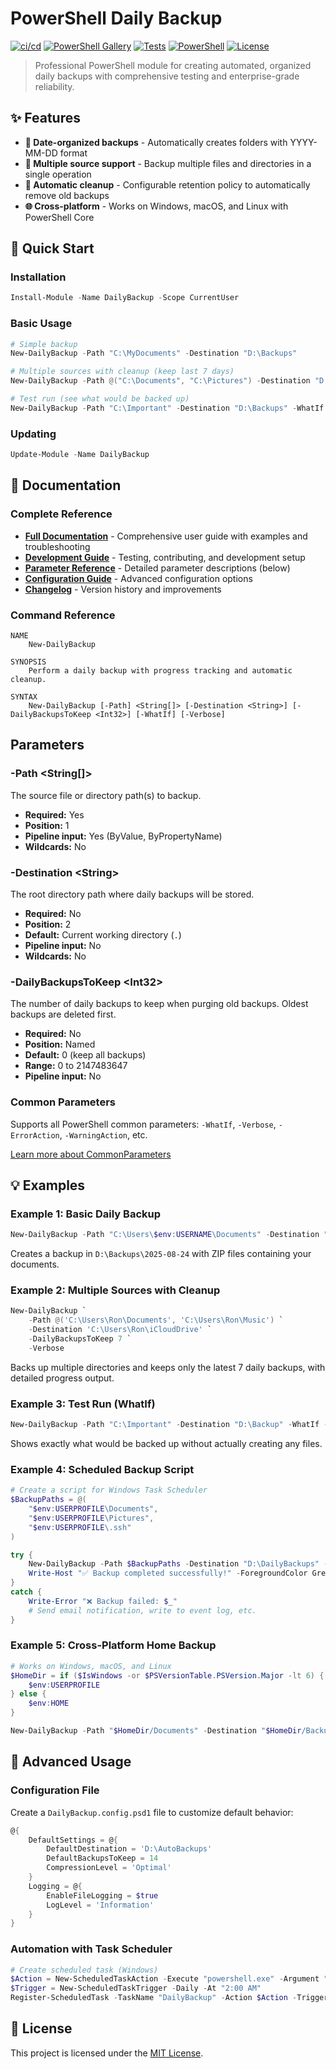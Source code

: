 # PowerShell Daily Backup

[![ci/cd](https://github.com/jonlabelle/pwsh-daily-backup/actions/workflows/ci-cd.yml/badge.svg)](https://github.com/jonlabelle/pwsh-daily-backup/actions/workflows/ci-cd.yml)
[![PowerShell Gallery](https://img.shields.io/powershellgallery/v/DailyBackup)](https://www.powershellgallery.com/packages/DailyBackup)
[![Tests](https://img.shields.io/badge/tests-passing-brightgreen)](https://github.com/jonlabelle/pwsh-daily-backup/actions/workflows/ci-cd.yml)
[![PowerShell](https://img.shields.io/badge/powershell-5.1%2B-blue)](https://docs.microsoft.com/en-us/powershell/)
[![License](https://img.shields.io/badge/license-MIT-green)](LICENSE.txt)

> Professional PowerShell module for creating automated, organized daily backups with comprehensive testing and enterprise-grade reliability.

## ✨ Features

- **📅 Date-organized backups** - Automatically creates folders with YYYY-MM-DD format
- **📁 Multiple source support** - Backup multiple files and directories in a single operation
- **🧹 Automatic cleanup** - Configurable retention policy to automatically remove old backups
- **🌐 Cross-platform** - Works on Windows, macOS, and Linux with PowerShell Core

## 🚀 Quick Start

### Installation

```powershell
Install-Module -Name DailyBackup -Scope CurrentUser
```

### Basic Usage

```powershell
# Simple backup
New-DailyBackup -Path "C:\MyDocuments" -Destination "D:\Backups"

# Multiple sources with cleanup (keep last 7 days)
New-DailyBackup -Path @("C:\Documents", "C:\Pictures") -Destination "D:\Backups" -DailyBackupsToKeep 7

# Test run (see what would be backed up)
New-DailyBackup -Path "C:\Important" -Destination "D:\Backups" -WhatIf -Verbose
```

### Updating

```powershell
Update-Module -Name DailyBackup
```

## 📖 Documentation

### Complete Reference

- **[Full Documentation](docs/HELP.md)** - Comprehensive user guide with examples and troubleshooting
- **[Development Guide](docs/DEVELOPMENT.md)** - Testing, contributing, and development setup
- **[Parameter Reference](#parameters)** - Detailed parameter descriptions (below)
- **[Configuration Guide](DailyBackup.config.psd1)** - Advanced configuration options
- **[Changelog](CHANGELOG.md)** - Version history and improvements

### Command Reference

```console
NAME
    New-DailyBackup

SYNOPSIS
    Perform a daily backup with progress tracking and automatic cleanup.

SYNTAX
    New-DailyBackup [-Path] <String[]> [-Destination <String>] [-DailyBackupsToKeep <Int32>] [-WhatIf] [-Verbose]
```

## Parameters

### -Path &lt;String[]&gt;

The source file or directory path(s) to backup.

- **Required:** Yes
- **Position:** 1
- **Pipeline input:** Yes (ByValue, ByPropertyName)
- **Wildcards:** No

### -Destination &lt;String&gt;

The root directory path where daily backups will be stored.

- **Required:** No
- **Position:** 2
- **Default:** Current working directory (`.`)
- **Pipeline input:** No
- **Wildcards:** No

### -DailyBackupsToKeep &lt;Int32&gt;

The number of daily backups to keep when purging old backups. Oldest backups are deleted first.

- **Required:** No
- **Position:** Named
- **Default:** 0 (keep all backups)
- **Range:** 0 to 2147483647
- **Pipeline input:** No

### Common Parameters

Supports all PowerShell common parameters: `-WhatIf`, `-Verbose`, `-ErrorAction`, `-WarningAction`, etc.

[Learn more about CommonParameters](https://go.microsoft.com/fwlink/?LinkID=113216)

## 💡 Examples

### Example 1: Basic Daily Backup

```powershell
New-DailyBackup -Path "C:\Users\$env:USERNAME\Documents" -Destination "D:\Backups"
```

Creates a backup in `D:\Backups\2025-08-24` with ZIP files containing your documents.

### Example 2: Multiple Sources with Cleanup

```powershell
New-DailyBackup `
    -Path @('C:\Users\Ron\Documents', 'C:\Users\Ron\Music') `
    -Destination 'C:\Users\Ron\iCloudDrive' `
    -DailyBackupsToKeep 7 `
    -Verbose
```

Backs up multiple directories and keeps only the latest 7 daily backups, with detailed progress output.

### Example 3: Test Run (WhatIf)

```powershell
New-DailyBackup -Path "C:\Important" -Destination "D:\Backup" -WhatIf -Verbose
```

Shows exactly what would be backed up without actually creating any files.

### Example 4: Scheduled Backup Script

```powershell
# Create a script for Windows Task Scheduler
$BackupPaths = @(
    "$env:USERPROFILE\Documents",
    "$env:USERPROFILE\Pictures",
    "$env:USERPROFILE\.ssh"
)

try {
    New-DailyBackup -Path $BackupPaths -Destination "D:\DailyBackups" -DailyBackupsToKeep 30 -Verbose
    Write-Host "✅ Backup completed successfully!" -ForegroundColor Green
}
catch {
    Write-Error "❌ Backup failed: $_"
    # Send email notification, write to event log, etc.
}
```

### Example 5: Cross-Platform Home Backup

```powershell
# Works on Windows, macOS, and Linux
$HomeDir = if ($IsWindows -or $PSVersionTable.PSVersion.Major -lt 6) {
    $env:USERPROFILE
} else {
    $env:HOME
}

New-DailyBackup -Path "$HomeDir/Documents" -Destination "$HomeDir/Backups" -DailyBackupsToKeep 14
```

## 🔧 Advanced Usage

### Configuration File

Create a `DailyBackup.config.psd1` file to customize default behavior:

```powershell
@{
    DefaultSettings = @{
        DefaultDestination = 'D:\AutoBackups'
        DefaultBackupsToKeep = 14
        CompressionLevel = 'Optimal'
    }
    Logging = @{
        EnableFileLogging = $true
        LogLevel = 'Information'
    }
}
```

### Automation with Task Scheduler

```powershell
# Create scheduled task (Windows)
$Action = New-ScheduledTaskAction -Execute "powershell.exe" -Argument "-Command `"Import-Module DailyBackup; New-DailyBackup -Path 'C:\Important' -Destination 'D:\Backups' -DailyBackupsToKeep 30`""
$Trigger = New-ScheduledTaskTrigger -Daily -At "2:00 AM"
Register-ScheduledTask -TaskName "DailyBackup" -Action $Action -Trigger $Trigger
```

## 📄 License

This project is licensed under the [MIT License](LICENSE.txt).
